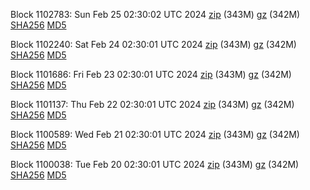 Block 1102783: Sun Feb 25 02:30:02 UTC 2024 [zip](https://files.01coin.io/mainnet/2024-02-25/bootstrap.dat.zip) (343M) [gz](https://files.01coin.io/mainnet/2024-02-25/bootstrap.dat.tar.gz) (342M) [SHA256](https://files.01coin.io/mainnet/2024-02-25/sha256.txt) [MD5](https://files.01coin.io/mainnet/2024-02-25/md5.txt)

Block 1102240: Sat Feb 24 02:30:01 UTC 2024 [zip](https://files.01coin.io/mainnet/2024-02-24/bootstrap.dat.zip) (343M) [gz](https://files.01coin.io/mainnet/2024-02-24/bootstrap.dat.tar.gz) (342M) [SHA256](https://files.01coin.io/mainnet/2024-02-24/sha256.txt) [MD5](https://files.01coin.io/mainnet/2024-02-24/md5.txt)

Block 1101686: Fri Feb 23 02:30:01 UTC 2024 [zip](https://files.01coin.io/mainnet/2024-02-23/bootstrap.dat.zip) (343M) [gz](https://files.01coin.io/mainnet/2024-02-23/bootstrap.dat.tar.gz) (342M) [SHA256](https://files.01coin.io/mainnet/2024-02-23/sha256.txt) [MD5](https://files.01coin.io/mainnet/2024-02-23/md5.txt)

Block 1101137: Thu Feb 22 02:30:01 UTC 2024 [zip](https://files.01coin.io/mainnet/2024-02-22/bootstrap.dat.zip) (343M) [gz](https://files.01coin.io/mainnet/2024-02-22/bootstrap.dat.tar.gz) (342M) [SHA256](https://files.01coin.io/mainnet/2024-02-22/sha256.txt) [MD5](https://files.01coin.io/mainnet/2024-02-22/md5.txt)

Block 1100589: Wed Feb 21 02:30:01 UTC 2024 [zip](https://files.01coin.io/mainnet/2024-02-21/bootstrap.dat.zip) (343M) [gz](https://files.01coin.io/mainnet/2024-02-21/bootstrap.dat.tar.gz) (342M) [SHA256](https://files.01coin.io/mainnet/2024-02-21/sha256.txt) [MD5](https://files.01coin.io/mainnet/2024-02-21/md5.txt)

Block 1100038: Tue Feb 20 02:30:01 UTC 2024 [zip](https://files.01coin.io/mainnet/2024-02-20/bootstrap.dat.zip) (343M) [gz](https://files.01coin.io/mainnet/2024-02-20/bootstrap.dat.tar.gz) (342M) [SHA256](https://files.01coin.io/mainnet/2024-02-20/sha256.txt) [MD5](https://files.01coin.io/mainnet/2024-02-20/md5.txt)

